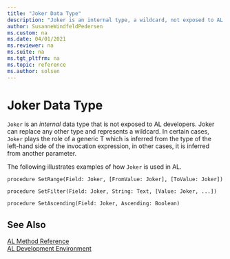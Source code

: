 ```yaml
---
title: "Joker Data Type"
description: "Joker is an internal type, a wildcard, not exposed to AL developers."
author: SusanneWindfeldPedersen
ms.custom: na
ms.date: 04/01/2021
ms.reviewer: na
ms.suite: na
ms.tgt_pltfrm: na
ms.topic: reference
ms.author: solsen
---
```


# Joker Data Type
 
`Joker` is an *internal* data type that is not exposed to AL developers. Joker can replace any other type and represents a wildcard. In certain cases, `Joker` plays the role of a generic T which is inferred from the type of the left-hand side of the invocation expression, in other cases, it is inferred from another parameter.

The following illustrates examples of how `Joker` is used in AL.

```al
procedure SetRange(Field: Joker, [FromValue: Joker], [ToValue: Joker])
```

```al
procedure SetFilter(Field: Joker, String: Text, [Value: Joker, ...])
```

```al
procedure SetAscending(Field: Joker, Ascending: Boolean)
```

## See Also

[AL Method Reference](../methods-auto/library.md)  
[AL Development Environment](../devenv-reference-overview.md)  
